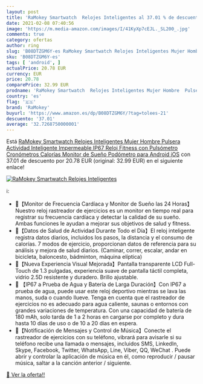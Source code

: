 ```yaml
---
layout: post
title: 'RaMokey Smartwatch  Relojes Inteligentes al 37.01 % de descuento'
date: 2021-02-08 07:40:56
image: 'https://m.media-amazon.com/images/I/41KyXp7cEJL._SL200_.jpg'
comments: true
category: ofertas
author: ring
slug: 'B08DTZGM6Y-es RaMokey Smartwatch Relojes Inteligentes Mujer Hombre...'
sku: 'B08DTZGM6Y-es'
tags: [ 'android', ]
actualPrice: 20.78 EUR
currency: EUR
price: 20.78
comparePrice: 32.99 EUR
prodname: 'RaMokey Smartwatch  Relojes Inteligentes Mujer Hombre  Pulsera Actividad Inteligente Impermeable IP67  Reloj Fitness con Pulsómetro  Cronómetros Calorías  Monitor de Sueño  Podómetro para Android iOS'
country: 'es'
flag: '🇪🇸'
brand: 'RaMokey'
buyurl: 'https://www.amazon.es/dp/B08DTZGM6Y/?tag=tolees-21'
descuento: '37.01'
average: '32.7268750000001'
---
```


Está [RaMokey Smartwatch  Relojes Inteligentes Mujer Hombre  Pulsera Actividad Inteligente Impermeable IP67  Reloj Fitness con Pulsómetro  Cronómetros Calorías  Monitor de Sueño  Podómetro para Android iOS](https://www.amazon.es/dp/B08DTZGM6Y/?tag=tolees-21) con 37.01 de descuento por 20.78 EUR (original: 32.99 EUR) en el siguiente enlace!

[![RaMokey Smartwatch  Relojes Inteligentes](https://m.media-amazon.com/images/I/41KyXp7cEJL._SL200_.jpg)](https://www.amazon.es/dp/B08DTZGM6Y/?tag=tolees-21)

ℹ️:

- 💞【Monitor de Frecuencia Cardíaca y Monitor de Sueño las 24 Horas】Nuestro reloj rastreador de ejercicios es un monitor en tiempo real para registrar su frecuencia cardíaca y detectar la calidad de su sueño. Ambas funciones le ayudan a mejorar sus objetivos de salud y fitness.
- 💞【Datos de Salud de Actividad Durante Todo el Día】El reloj inteligente registra datos diarios, incluidos los pasos, la distancia y el consumo de calorías. 7 modos de ejercicio, proporcionan datos de referencia para su análisis y mejora de salud diarios. (Caminar, correr, escalar, andar en bicicleta, baloncesto, bádminton, máquina elíptica)
- 💞【Nueva Experiencia Visual Mejorada】Pantalla transparente LCD Full-Touch de 1.3 pulgadas, experiencia suave de pantalla táctil completa, vidrio 2.5D resistente y duradero. Brillo ajustable.
- 💞 【IP67 a Prueba de Agua y Batería de Larga Duración】Con IP67 a prueba de agua, puede usar este reloj deportivo mientras se lava las manos, suda o cuando llueve. Tenga en cuenta que el rastreador de ejercicios no es adecuado para agua caliente, saunas o entornos con grandes variaciones de temperatura. Con una capacidad de batería de 180 mAh, solo tarda de 1 a 2 horas en cargarse por completo y dura hasta 10 días de uso o de 10 a 20 días en espera.
- 💞【Notificación de Mensajes y Control de Música】Conecte el rastreador de ejercicios con su teléfono, vibrará para avisarle si su teléfono recibe una llamada o mensajes, incluidos SMS, LinkedIn, Skype, Facebook, Twitter, WhatsApp, Line, Viber, QQ, WeChat . Puede abrir y controlar la aplicación de música en él, como reproducir / pausar música, saltar a la canción anterior / siguiente.

[🛒 Ver la oferta!!](https://www.amazon.es/dp/B08DTZGM6Y/?tag=tolees-21)
